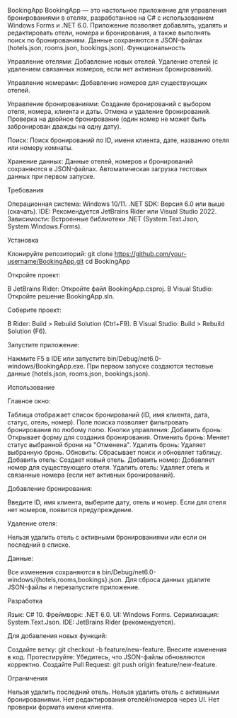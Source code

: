 BookingApp
BookingApp — это настольное приложение для управления бронированиями в отелях, разработанное на C# с использованием Windows Forms и .NET 6.0. Приложение позволяет добавлять, удалять и редактировать отели, номера и бронирования, а также выполнять поиск по бронированиям. Данные сохраняются в JSON-файлах (hotels.json, rooms.json, bookings.json).
Функциональность

Управление отелями:
Добавление новых отелей.
Удаление отелей (с удалением связанных номеров, если нет активных бронирований).


Управление номерами:
Добавление номеров для существующих отелей.


Управление бронированиями:
Создание бронирований с выбором отеля, номера, клиента и даты.
Отмена и удаление бронирований.
Проверка на двойное бронирование (один номер не может быть забронирован дважды на одну дату).


Поиск:
Поиск бронирований по ID, имени клиента, дате, названию отеля или номеру комнаты.


Хранение данных:
Данные отелей, номеров и бронирований сохраняются в JSON-файлах.
Автоматическая загрузка тестовых данных при первом запуске.



Требования

Операционная система: Windows 10/11.
.NET SDK: Версия 6.0 или выше (скачать).
IDE: Рекомендуется JetBrains Rider или Visual Studio 2022.
Зависимости: Встроенные библиотеки .NET (System.Text.Json, System.Windows.Forms).

Установка

Клонируйте репозиторий:
git clone https://github.com/your-username/BookingApp.git
cd BookingApp


Откройте проект:

В JetBrains Rider: Откройте файл BookingApp.csproj.
В Visual Studio: Откройте решение BookingApp.sln.


Соберите проект:

В Rider: Build > Rebuild Solution (Ctrl+F9).
В Visual Studio: Build > Rebuild Solution (F6).


Запустите приложение:

Нажмите F5 в IDE или запустите bin/Debug/net6.0-windows/BookingApp.exe.
При первом запуске создаются тестовые данные (hotels.json, rooms.json, bookings.json).



Использование

Главное окно:

Таблица отображает список бронирований (ID, имя клиента, дата, статус, отель, номер).
Поле поиска позволяет фильтровать бронирования по любому полю.
Кнопки управления:
Добавить бронь: Открывает форму для создания бронирования.
Отменить бронь: Меняет статус выбранной брони на "Отменена".
Удалить бронь: Удаляет выбранную бронь.
Обновить: Сбрасывает поиск и обновляет таблицу.
Добавить отель: Создает новый отель.
Добавить номер: Добавляет номер для существующего отеля.
Удалить отель: Удаляет отель и связанные номера (если нет активных бронирований).




Добавление бронирования:

Введите ID, имя клиента, выберите дату, отель и номер.
Если для отеля нет номеров, появится предупреждение.


Удаление отеля:

Нельзя удалить отель с активными бронированиями или если он последний в списке.


Данные:

Все изменения сохраняются в bin/Debug/net6.0-windows/{hotels,rooms,bookings}.json.
Для сброса данных удалите JSON-файлы и перезапустите приложение.


Разработка

Язык: C# 10.
Фреймворк: .NET 6.0.
UI: Windows Forms.
Сериализация: System.Text.Json.
IDE: JetBrains Rider (рекомендуется).

Для добавления новых функций:

Создайте ветку: git checkout -b feature/new-feature.
Внесите изменения в код.
Протестируйте: Убедитесь, что JSON-файлы обновляются корректно.
Создайте Pull Request: git push origin feature/new-feature.

Ограничения

Нельзя удалить последний отель.
Нельзя удалить отель с активными бронированиями.
Нет редактирования отелей/номеров через UI.
Нет проверки формата имени клиента.

